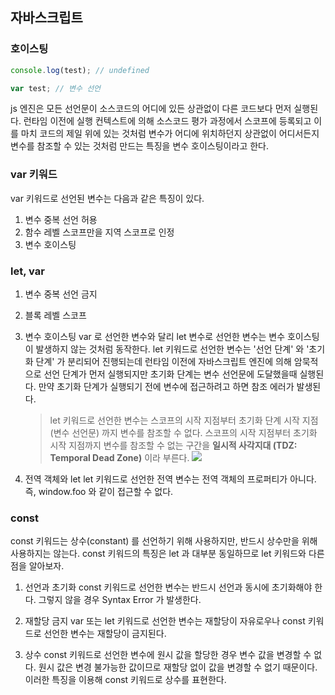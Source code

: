 ## 자바스크립트

### 호이스팅

```js
console.log(test); // undefined

var test; // 변수 선언
```

js 엔진은 모든 선언문이 소스코드의 어디에 있든 상관없이 다른 코드보다 먼저 실행된다.
런타임 이전에 실행 컨텍스트에 의해 소스코드 평가 과정에서 스코프에 등록되고 이를 마치 코드의 제일 위에 있는 것처럼 변수가 어디에 위치하던지 상관없이 어디서든지 변수를 참조할 수 있는 것처럼 만드는 특징을 변수 호이스팅이라고 한다.

### var 키워드

var 키워드로 선언된 변수는 다음과 같은 특징이 있다.

1. 변수 중복 선언 허용
2. 함수 레벨 스코프만을 지역 스코프로 인정
3. 변수 호이스팅

### let, var

1. 변수 중복 선언 금지

2. 블록 레벨 스코프

3. 변수 호이스팅
   var 로 선언한 변수와 달리 let 변수로 선언한 변수는 변수 호이스팅이 발생하지 않는 것처럼 동작한다.
   let 키워드로 선언한 변수는 '선언 단계' 와 '초기화 단계' 가 분리되어 진행되는데 런타임 이전에 자바스크립트 엔진에 의해 암묵적으로 선언 단계가 먼저 실행되지만 초기화 단계는 변수 선언문에 도달했을때 실행된다.
   만약 초기화 단계가 실행되기 전에 변수에 접근하려고 하면 참조 에러가 발생된다.

   > let 키워드로 선언한 변수는 스코프의 시작 지점부터 초기화 단계 시작 지점(변수 선언문) 까지 변수를 참조할 수 없다.
   > 스코프의 시작 지점부터 초기화 시작 지점까지 변수를 참조할 수 없는 구간을 **일시적 사각지대 (TDZ: Temporal Dead Zone)** 이라 부른다.
   > ![](https://github.com/junh0328/prepare_frontend_interview/raw/main/images/15_3.jpg)

4. 전역 객체와 let
   let 키워드로 선언한 전역 변수는 전역 객체의 프로퍼티가 아니다. 즉, window.foo 와 같이 접근할 수 없다.

### const

const 키워드는 상수(constant) 를 선언하기 위해 사용하지만, 반드시 상수만을 위해 사용하지는 않는다.
const 키워드의 특징은 let 과 대부분 동일하므로 let 키워드와 다른 점을 알아보자.

1. 선언과 초기화
   const 키워드로 선언한 변수는 반드시 선언과 동시에 초기화해야 한다.
   그렇지 않을 경우 Syntax Error 가 발생한다.

2. 재할당 금지
   var 또는 let 키워드로 선언한 변수는 재할당이 자유로우나 const 키워드로 선언한 변수는 재할당이 금지된다.

3. 상수
   const 키워드로 선언한 변수에 원시 값을 할당한 경우 변수 값을 변경할 수 없다.
   원시 값은 변경 불가능한 값이므로 재할당 없이 값을 변경할 수 없기 때문이다.
   이러한 특징을 이용해 const 키워드로 상수를 표현한다.

